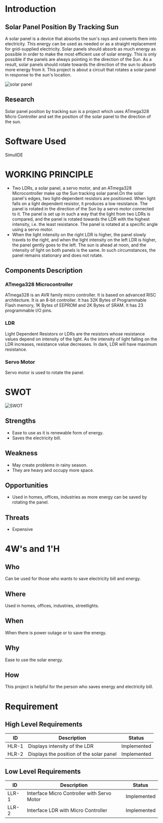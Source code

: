 # Introduction
## Solar Panel Position By Tracking Sun


A solar panel is a device that absorbs the sun's rays and converts them into electricity. This energy can be used as needed or as a straight replacement for grid-supplied electricity. Solar panels should absorb as much energy as possible in order to make the most efficient use of solar energy. This is only possible if the panels are always pointing in the direction of the Sun. As a result, solar panels should rotate towards the direction of the sun to absorb more energy from it. This project is about a circuit that rotates a solar panel in response to the sun's location.

![solar panel](https://encrypted-tbn0.gstatic.com/images?q=tbn:ANd9GcSd6-Iv49C7uf8oDBvVlUaoKsjf49Qu1zWKoQ&usqp=CAU)

## Research

Solar panel position by tracking sun is a project which uses ATmega328 Micro Controller and set the position of the solar panel to the direction of the sun.

# Software Used

SimulIDE

# WORKING PRINCIPLE

* Two LDRs, a solar panel, a servo motor, and an ATmega328 Microcontroller make up the Sun tracking solar panel.On the solar panel's edges, two light-dependent resistors are positioned. When light falls on a light dependent resistor, it produces a low resistance. The panel is rotated in the direction of the Sun by a servo motor connected to it. The panel is set up in such a way that the light from two LDRs is compared, and the panel is rotated towards the LDR with the highest intensity, i.e. the least resistance. The panel is rotated at a specific angle using a servo motor.
* When the light intensity on the right LDR is higher, the panel slowly travels to the right, and when the light intensity on the left LDR is higher, the panel gently goes to the left. The sun is ahead at noon, and the intensity of light on both panels is the same. In such circumstances, the panel remains stationary and does not rotate.

## Components Description

### ATmega328 Microcontroller

ATmega328 is an AVR family micro controller. It is based on advanced RISC architecture. It is an 8-bit controller. It has 32K Bytes of Programmable Flash memory, 1K Bytes of EEPROM and 2K Bytes of SRAM. It has 23 programmable I/O pins.

### LDR

Light Dependent Resistors or LDRs are the resistors whose resistance values depend on intensity of the light. As the intensity of light falling on the LDR increases, resistance value decreases. In dark, LDR will have maximum resistance.

### Servo Motor

Servo motor is used to rotate the panel.

# SWOT

![SWOT](https://encrypted-tbn0.gstatic.com/images?q=tbn:ANd9GcSCoKXtsAGL7QURgteo7NtMA5ENk-Sq1vaj0w&usqp=CAU)

## Strengths

* Ease to use as it is renewable form of energy.
* Saves the electricity bill.

## Weakness

* May create problems in rainy season.
* They are heavy and occupy more space.

## Opportunities

* Used in homes, offices, industries as more energy can be saved by rotating the panel.

## Threats

* Expensive

# 4W's and 1'H

## Who

Can be used for those who wants to save electricity bill and energy.

## Where

Used in homes, offices, industries, streetlights.

## When

When there is power outage or to save the energy.

## Why

Ease to use the solar energy.

## How

This project is helpful for the person who saves energy and electricity bill.

# Requirement

## High Level Requirements
| ID  | Description | Status |
| --- | --- | --- |
| HLR-1 | Displays intensity of the LDR | Implemented |
| HLR-2 | Displays the position of the solar panel | Implemented |
## Low Level Requirements
| ID  | Description | Status |
| --- | --- | --- |
| LLR-1 | Interface Micro Controller with Servo Motor | Implemented |
| LLR-2 | Interface LDR with  Micro Controller  | Implemented |

